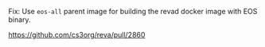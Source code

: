 Fix: Use `eos-all` parent image for building the revad docker image with EOS binary.

https://github.com/cs3org/reva/pull/2860